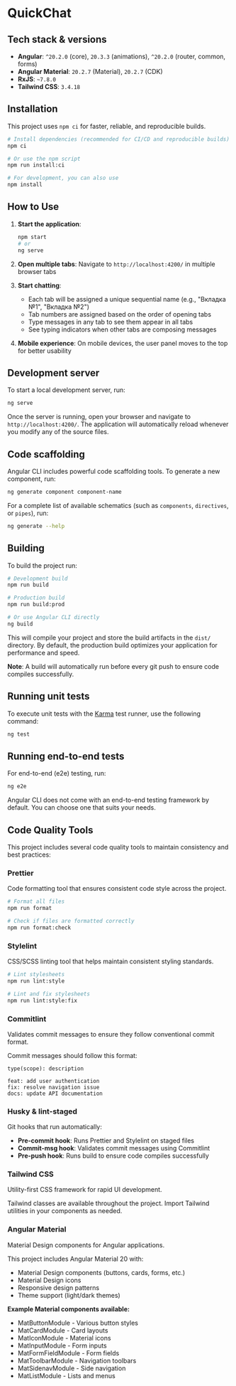 # QuickChat

## Tech stack & versions

- **Angular**: `^20.2.0` (core), `20.3.3` (animations), `^20.2.0` (router, common, forms)
- **Angular Material**: `20.2.7` (Material), `20.2.7` (CDK)
- **RxJS**: `~7.8.0`
- **Tailwind CSS**: `3.4.18`


## Installation

This project uses `npm ci` for faster, reliable, and reproducible builds.

```bash
# Install dependencies (recommended for CI/CD and reproducible builds)
npm ci

# Or use the npm script
npm run install:ci

# For development, you can also use
npm install
```

## How to Use

1. **Start the application**:
   ```bash
   npm start
   # or
   ng serve
   ```

2. **Open multiple tabs**: Navigate to `http://localhost:4200/` in multiple browser tabs

3. **Start chatting**: 
   - Each tab will be assigned a unique sequential name (e.g., "Вкладка №1", "Вкладка №2")
   - Tab numbers are assigned based on the order of opening tabs
   - Type messages in any tab to see them appear in all tabs
   - See typing indicators when other tabs are composing messages

4. **Mobile experience**: On mobile devices, the user panel moves to the top for better usability

## Development server

To start a local development server, run:

```bash
ng serve
```

Once the server is running, open your browser and navigate to `http://localhost:4200/`. The application will automatically reload whenever you modify any of the source files.

## Code scaffolding

Angular CLI includes powerful code scaffolding tools. To generate a new component, run:

```bash
ng generate component component-name
```

For a complete list of available schematics (such as `components`, `directives`, or `pipes`), run:

```bash
ng generate --help
```

## Building

To build the project run:

```bash
# Development build
npm run build

# Production build
npm run build:prod

# Or use Angular CLI directly
ng build
```

This will compile your project and store the build artifacts in the `dist/` directory. By default, the production build optimizes your application for performance and speed.

**Note**: A build will automatically run before every git push to ensure code compiles successfully.

## Running unit tests

To execute unit tests with the [Karma](https://karma-runner.github.io) test runner, use the following command:

```bash
ng test
```

## Running end-to-end tests

For end-to-end (e2e) testing, run:

```bash
ng e2e
```

Angular CLI does not come with an end-to-end testing framework by default. You can choose one that suits your needs.

## Code Quality Tools

This project includes several code quality tools to maintain consistency and best practices:

### Prettier
Code formatting tool that ensures consistent code style across the project.

```bash
# Format all files
npm run format

# Check if files are formatted correctly
npm run format:check
```

### Stylelint
CSS/SCSS linting tool that helps maintain consistent styling standards.

```bash
# Lint stylesheets
npm run lint:style

# Lint and fix stylesheets
npm run lint:style:fix
```

### Commitlint
Validates commit messages to ensure they follow conventional commit format.

Commit messages should follow this format:
```
type(scope): description

feat: add user authentication
fix: resolve navigation issue
docs: update API documentation
```

### Husky & lint-staged
Git hooks that run automatically:

- **Pre-commit hook**: Runs Prettier and Stylelint on staged files
- **Commit-msg hook**: Validates commit messages using Commitlint
- **Pre-push hook**: Runs build to ensure code compiles successfully

### Tailwind CSS
Utility-first CSS framework for rapid UI development.

Tailwind classes are available throughout the project. Import Tailwind utilities in your components as needed.

### Angular Material
Material Design components for Angular applications.

This project includes Angular Material 20 with:
- Material Design components (buttons, cards, forms, etc.)
- Material Design icons
- Responsive design patterns
- Theme support (light/dark themes)

**Example Material components available:**
- MatButtonModule - Various button styles
- MatCardModule - Card layouts
- MatIconModule - Material icons
- MatInputModule - Form inputs
- MatFormFieldModule - Form fields
- MatToolbarModule - Navigation toolbars
- MatSidenavModule - Side navigation
- MatListModule - Lists and menus
